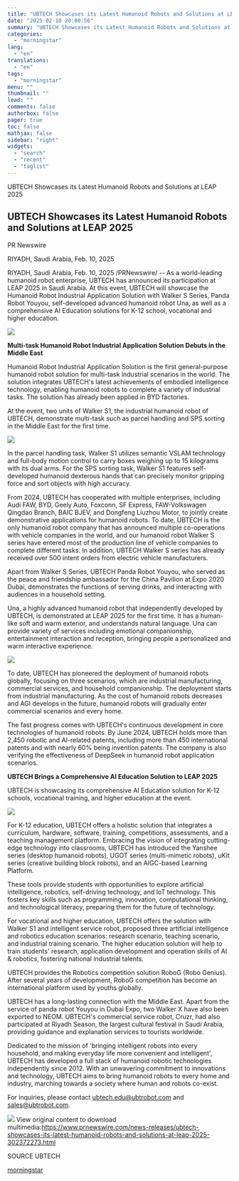 ```yaml
---
title: "UBTECH Showcases its Latest Humanoid Robots and Solutions at LEAP 2025"
date: "2025-02-10 20:00:56"
summary: "UBTECH Showcases its Latest Humanoid Robots and Solutions at LEAP 2025 UBTECH Showcases its Latest Humanoid Robots and Solutions at LEAP 2025 PR Newswire RIYADH, Saudi Arabia, Feb. 10, 2025 RIYADH, Saudi Arabia, Feb. 10, 2025 /PRNewswire/ -- As a world-leading humanoid robot enterprise, UBTECH has announced its participation at..."
categories:
  - "morningstar"
lang:
  - "en"
translations:
  - "en"
tags:
  - "morningstar"
menu: ""
thumbnail: ""
lead: ""
comments: false
authorbox: false
pager: true
toc: false
mathjax: false
sidebar: "right"
widgets:
  - "search"
  - "recent"
  - "taglist"
---
```


UBTECH Showcases its Latest Humanoid Robots and Solutions at LEAP 2025

UBTECH Showcases its Latest Humanoid Robots and Solutions at LEAP 2025
----------------------------------------------------------------------

PR Newswire

RIYADH, Saudi Arabia, Feb. 10, 2025


RIYADH, Saudi Arabia, Feb. 10, 2025 /PRNewswire/ -- As a world-leading humanoid robot enterprise, UBTECH has announced its participation at LEAP 2025 in Saudi Arabia. At this event, UBTECH will showcase the Humanoid Robot Industrial Application Solution with Walker S Series, Panda Robot Youyou, self-developed advanced humanoid robot Una, as well as a comprehensive AI Education solutions for K-12 school, vocational and higher education.

 [![](https://mma.prnewswire.com/media/2616487/UBTECH_Showcases_Latest_Humanoid_Robots_Solutions_LEAP_2025.jpg)](https://mma.prnewswire.com/media/2616487/UBTECH_Showcases_Latest_Humanoid_Robots_Solutions_LEAP_2025.html)

**Multi-task Humanoid Robot Industrial Application Solution Debuts in the Middle East**

Humanoid Robot Industrial Application Solution is the first general-purpose humanoid robot solution for multi-task industrial scenarios in the world. The solution integrates UBTECH's latest achievements of embodied intelligence technology, enabling humanoid robots to complete a variety of industrial tasks. The solution has already been applied in BYD factories.

At the event, two units of Walker S1, the industrial humanoid robot of UBTECH, demonstrate multi-task such as parcel handling and SPS sorting in the Middle East for the first time.

 [![](https://mma.prnewswire.com/media/2616488/units_Walker_S1_industrial_humanoid_robot_UBTECH_demonstrate_multi_task_parcel.jpg)](https://mma.prnewswire.com/media/2616488/units_Walker_S1_industrial_humanoid_robot_UBTECH_demonstrate_multi_task_parcel.html)

In the parcel handling task, Walker S1 utilizes semantic VSLAM technology and full-body motion control to carry boxes weighing up to 15 kilograms with its dual arms. For the SPS sorting task, Walker S1 features self-developed humanoid dexterous hands that can precisely monitor gripping force and sort objects with high accuracy.

From 2024, UBTECH has cooperated with multiple enterprises, including Audi FAW, BYD, Geely Auto, Foxconn, SF Express, FAW-Volkswagen Qingdao Branch, BAIC BJEV, and Dongfeng Liuzhou Motor, to jointly create demonstrative applications for humanoid robots. To date, UBTECH is the only humanoid robot company that has announced multiple co-operations with vehicle companies in the world, and our humanoid robot Walker S series have entered most of the production line of vehicle companies to complete different tasks. In addition, UBTECH Walker S series has already received over 500 intent orders from electric vehicle manufacturers.

Apart from Walker S Series, UBTECH Panda Robot Youyou, who served as the peace and friendship ambassador for the China Pavilion at Expo 2020 Dubai, demonstrates the functions of serving drinks, and interacting with audiences in a household setting.

Una, a highly advanced humanoid robot that independently developed by UBTECH, is demonstrated at LEAP 2025 for the first time. It has a human-like soft and warm exterior, and understands natural language. Una can provide variety of services including emotional companionship, entertainment interaction and reception, bringing people a personalized and warm interactive experience.

 [![](https://mma.prnewswire.com/media/2616489/Panda_Robot_Youyou_Una_LEAP_2025.jpg)](https://mma.prnewswire.com/media/2616489/Panda_Robot_Youyou_Una_LEAP_2025.html)

To date, UBTECH has pioneered the deployment of humanoid robots globally, focusing on three scenarios, which are industrial manufacturing, commercial services, and household companionship. The deployment starts from industrial manufacturing. As the cost of humanoid robots decreases and AGI develops in the future, humanoid robots will gradually enter commercial scenarios and every home.

The fast progress comes with UBTECH's continuous development in core technologies of humanoid robots. By June 2024, UBTECH holds more than 2,450 robotic and AI-related patents, including more than 450 international patents and with nearly 60% being invention patents. The company is also verifying the effectiveness of DeepSeek in humanoid robot application scenarios.

**UBTECH Brings a Comprehensive AI Education Solution to LEAP 2025** 

UBTECH is showcasing its comprehensive AI Education solution for K-12 schools, vocational training, and higher education at the event.

 [![](https://mma.prnewswire.com/media/2616490/UBTECH_showcases_comprehensive_AI_Education_solution_K_12_schools_vocational_training.jpg)](https://mma.prnewswire.com/media/2616490/UBTECH_showcases_comprehensive_AI_Education_solution_K_12_schools_vocational_training.html)

For K-12 education, UBTECH offers a holistic solution that integrates a curriculum, hardware, software, training, competitions, assessments, and a teaching management platform. Embracing the vision of integrating cutting-edge technology into classrooms, UBTECH has introduced the Yanshee series (desktop humanoid robots), UGOT series (multi-mimetic robots), uKit series (creative building block robots), and an AIGC-based Learning Platform.

These tools provide students with opportunities to explore artificial intelligence, robotics, self-driving technology, and IoT technology. This fosters key skills such as programming, innovation, computational thinking, and technological literacy, preparing them for the future of technology.

For vocational and higher education, UBTECH offers the solution with Walker S1 and intelligent service robot, proposed three artificial intelligence and robotics education scenarios: research scenario, teaching scenario, and industrial training scenario. The higher education solution will help to train students' research, application development and operation skills of AI & robotics, fostering national industrial talents.

UBTECH provides the Robotics competition solution RoboG (Robo Genius). After several years of development, RoboG competition has become an international platform used by youths globally.

UBTECH has a long-lasting connection with the Middle East. Apart from the service of panda robot Youyou in Dubai Expo, two Walker X have also been exported to NEOM. UBTECH's commercial service robot, Cruzr, had also participated at Riyadh Season, the largest cultural festival in Saudi Arabia, providing guidance and explanation services to tourists worldwide.

Dedicated to the mission of 'bringing intelligent robots into every household, and making everyday life more convenient and intelligent', UBTECH has developed a full stack of humanoid robotic technologies independently since 2012. With an unwavering commitment to innovations and technology, UBTECH aims to bring humanoid robots to every home and industry, marching towards a society where human and robots co-exist.

For inquiries, please contact [ubtech.edu@ubtrobot.com](mailto:ubtech.edu@ubtrobot.com) and [sales@ubtrobot.com](mailto:sales@ubtrobot.com).

 ![](https://c212.net/c/img/favicon.png?sn=CN15386&sd=2025-02-10) View original content to download multimedia:<https://www.prnewswire.com/news-releases/ubtech-showcases-its-latest-humanoid-robots-and-solutions-at-leap-2025-302372273.html>

SOURCE UBTECH

[morningstar](https://www.morningstar.com/news/pr-newswire/20250210cn15386/ubtech-showcases-its-latest-humanoid-robots-and-solutions-at-leap-2025)
